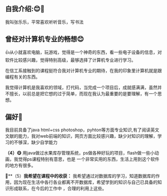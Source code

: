 ## 自我介绍::blush::pig_nose:
我叫张乐乐，平常喜欢听听音乐，写书法

## 曾经对计算机专业的畅想:blush:
  :+1:从小就喜欢电脑，玩游戏，觉得是一个神奇的东西，看一些电子设备的信息，对软件比较感兴趣，觉得特别高级，最够选择了计算机专业进行学习。
  
  在信工系接触到的课程挺符合我对计算机专业的期待，在我的印象里计算机就是跟编程有关的东西。
  
  我觉得计算机是我喜欢的领域，打代码，当完成一个项目后，成就感满满，虽然并不擅长，以前总是把它想的过于简单，而现在我认为最重要的是要理解，有一个思想。
  
  ## 偏好:herb:
  我目前具备了java html+css photoshop，pyhton等方面专业知识,有了阅读英文文献的能力，我对web前端的知识，网页方面比较感兴趣，缺少对知识的理解，学习的不够深，缺少自学能力

**（4）:yum:** 用java做过水果库存管理系统，ps做各种好玩的项目，flash做一些小动画，我觉得ps课程特别有意思，也是
  一个非常实用的东西，生活上用到这个软件的地方有很多。


:bear:**（5）**我希望在课程中的收获：** 我希望通过对数据库的学习，知道数据库的作用，因为现在生活中各行各业都离不开数据库，希望学到的知识与自己已具备的知识形成联系，在今后的工作中
，合理的利用上这些。
